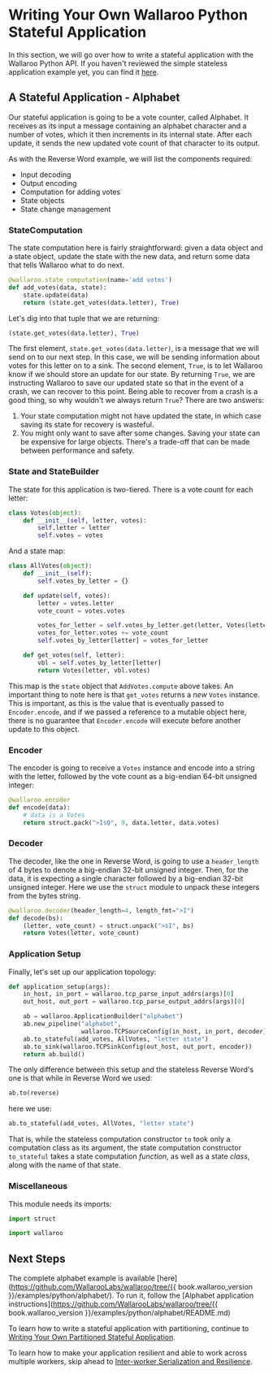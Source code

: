 # Writing Your Own Wallaroo Python Stateful Application

In this section, we will go over how to write a stateful application with the Wallaroo Python API. If you haven't reviewed the simple stateless application example yet, you can find it [here](writing-your-own-application.md).

## A Stateful Application - Alphabet

Our stateful application is going to be a vote counter, called Alphabet. It receives as its input a message containing an alphabet character and a number of votes, which it then increments in its internal state. After each update, it sends the new updated vote count of that character to its output.

As with the Reverse Word example, we will list the components required:

* Input decoding
* Output encoding
* Computation for adding votes
* State objects
* State change management

### StateComputation

The state computation here is fairly straightforward: given a data object and a state object, update the state with the new data, and return some data that tells Wallaroo what to do next.

```python
@wallaroo.state_computation(name='add votes')
def add_votes(data, state):
    state.update(data)
    return (state.get_votes(data.letter), True)
```

Let's dig into that tuple that we are returning:

```python
(state.get_votes(data.letter), True)
```

The first element, `state.get_votes(data.letter)`, is a message that we will send on to our next step. In this case, we will be sending information about votes for this letter on to a sink. The second element, `True`, is to let Wallaroo know if we should store an update for our state. By returning `True`, we are instructing Wallaroo to save our updated state so that in the event of a crash, we can recover to this point. Being able to recover from a crash is a good thing, so why wouldn't we always return `True`? There are two answers:

1. Your state computation might not have updated the state, in which case saving its state for recovery is wasteful.
2. You might only want to save after some changes. Saving your state can be expensive for large objects. There's a trade-off that can be made between performance and safety.

### State and StateBuilder

The state for this application is two-tiered. There is a vote count for each letter:

```python
class Votes(object):
    def __init__(self, letter, votes):
        self.letter = letter
        self.votes = votes
```

And a state map:

```python
class AllVotes(object):
    def __init__(self):
        self.votes_by_letter = {}

    def update(self, votes):
        letter = votes.letter
        vote_count = votes.votes

        votes_for_letter = self.votes_by_letter.get(letter, Votes(letter, 0))
        votes_for_letter.votes += vote_count
        self.votes_by_letter[letter] = votes_for_letter

    def get_votes(self, letter):
        vbl = self.votes_by_letter[letter]
        return Votes(letter, vbl.votes)
```

This map is the `state` object that `AddVotes.compute` above takes.
An important thing to note here is that `get_votes` returns a _new_ `Votes` instance. This is important, as this is the value that is eventually passed to `Encoder.encode`, and if we passed a reference to a mutable object here, there is no guarantee that `Encoder.encode` will execute before another update to this object.

### Encoder
The encoder is going to receive a `Votes` instance and encode into a string with the letter, followed by the vote count as a big-endian 64-bit unsigned integer:

```python
@wallaroo.encoder
def encode(data):
    # data is a Votes
    return struct.pack(">IsQ", 9, data.letter, data.votes)
```

### Decoder

The decoder, like the one in Reverse Word, is going to use a `header_length` of 4 bytes to denote a big-endian 32-bit unsigned integer. Then, for the data, it is expecting a single character followed by a big-endian 32-bit unsigned integer. Here we use the `struct` module to unpack these integers from the bytes string.

```python
@wallaroo.decoder(header_length=4, length_fmt=">I")
def decode(bs):
    (letter, vote_count) = struct.unpack(">sI", bs)
    return Votes(letter, vote_count)
```

### Application Setup

Finally, let's set up our application topology:

```python
def application_setup(args):
    in_host, in_port = wallaroo.tcp_parse_input_addrs(args)[0]
    out_host, out_port = wallaroo.tcp_parse_output_addrs(args)[0]

    ab = wallaroo.ApplicationBuilder("alphabet")
    ab.new_pipeline("alphabet",
                    wallaroo.TCPSourceConfig(in_host, in_port, decoder))
    ab.to_stateful(add_votes, AllVotes, "letter state")
    ab.to_sink(wallaroo.TCPSinkConfig(out_host, out_port, encoder))
    return ab.build()
```

The only difference between this setup and the stateless Reverse Word's one is that while in Reverse Word we used:

```python
ab.to(reverse)
```

here we use:

```python
ab.to_stateful(add_votes, AllVotes, "letter state")
```

That is, while the stateless computation constructor `to` took only a computation class as its argument, the state computation constructor `to_stateful` takes a state computation _function_, as well as a state _class_, along with the name of that state.

### Miscellaneous

This module needs its imports:
```python
import struct

import wallaroo
```

## Next Steps

The complete alphabet example is available [here](https://github.com/WallarooLabs/wallaroo/tree/{{ book.wallaroo_version }}/examples/python/alphabet/). To run it, follow the [Alphabet application instructions](https://github.com/WallarooLabs/wallaroo/tree/{{ book.wallaroo_version }}/examples/python/alphabet/README.md)

To learn how to write a stateful application with partitioning, continue to [Writing Your Own Partitioned Stateful Application](writing-your-own-partitioned-stateful-application.md).

To learn how to make your application resilient and able to work across multiple workers, skip ahead to [Inter-worker Serialization and Resilience](interworker-serialization-and-resilience.md).
